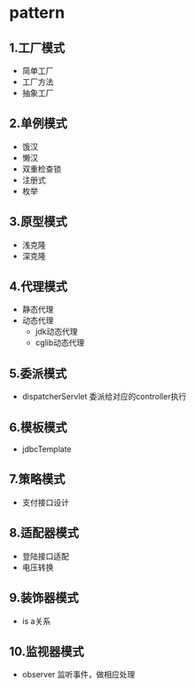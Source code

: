 # pattern

## 1.工厂模式
- 简单工厂
- 工厂方法
- 抽象工厂
## 2.单例模式
- 饿汉
- 懒汉
- 双重检查锁
- 注册式
- 枚举
## 3.原型模式
- 浅克隆
- 深克隆
## 4.代理模式
- 静态代理
- 动态代理
  - jdk动态代理
  - cglib动态代理
## 5.委派模式
- dispatcherServlet 委派给对应的controller执行
## 6.模板模式
- jdbcTemplate
## 7.策略模式
- 支付接口设计
## 8.适配器模式
- 登陆接口适配
- 电压转换
## 9.装饰器模式
- is a关系
## 10.监视器模式
- observer 监听事件，做相应处理

